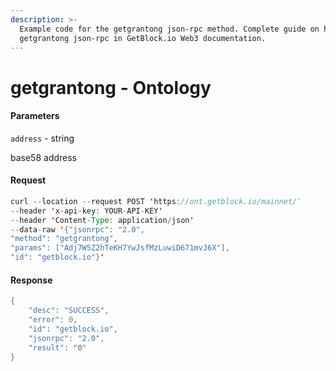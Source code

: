 ```yaml
---
description: >-
  Example code for the getgrantong json-rpc method. Сomplete guide on how to use
  getgrantong json-rpc in GetBlock.io Web3 documentation.
---
```


# getgrantong - Ontology

#### Parameters

`address` - string

base58 address

#### Request

```java
curl --location --request POST 'https://ont.getblock.io/mainnet/' 
--header 'x-api-key: YOUR-API-KEY' 
--header 'Content-Type: application/json' 
--data-raw '{"jsonrpc": "2.0",
"method": "getgrantong",
"params": ["Adj7W5Z2hTeKH7YwJsfMzLuwiD671mvJ6X"],
"id": "getblock.io"}'
```

#### Response

```java
{
    "desc": "SUCCESS",
    "error": 0,
    "id": "getblock.io",
    "jsonrpc": "2.0",
    "result": "0"
}
```
